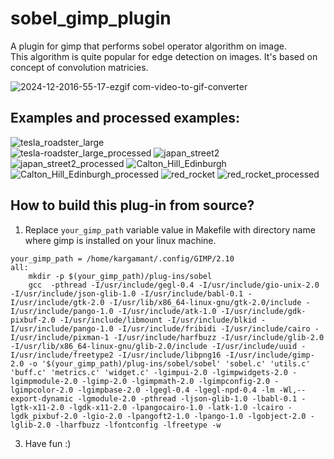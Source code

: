 # sobel_gimp_plugin
A plugin for gimp that performs sobel operator algorithm on image.  
This algorithm is quite popular for edge detection on images. It's based on concept of convolution matricies.  

![2024-12-2016-55-17-ezgif com-video-to-gif-converter](https://github.com/user-attachments/assets/10de31f1-35d2-4b2f-8175-e08a7713724e)

## Examples and processed examples:  
![tesla_roadster_large](https://github.com/user-attachments/assets/ebbf6e07-e739-4667-8bba-97e22b7deb8a)  
![tesla-roadster_large_processed](https://github.com/user-attachments/assets/f8c031c9-1eb5-41b6-a90c-b673e71f7d1d)
![japan_street2](https://github.com/user-attachments/assets/4b8411f5-9155-4560-b08f-2cf759738346)
![japan_street2_processed](https://github.com/user-attachments/assets/5dbe8cf9-7a24-48f3-ac06-5f38b71d7467)
![Calton_Hill_Edinburgh](https://github.com/user-attachments/assets/d7d801e1-d6df-40fd-8218-8e0b7c189521)
![Calton_Hill_Edinburgh_processed](https://github.com/user-attachments/assets/6e8203eb-7174-4210-954d-039c6c0ce37f)
![red_rocket](https://github.com/user-attachments/assets/9747c105-bfe3-41b7-b8f3-2b80930dc8af)
![red_rocket_processed](https://github.com/user-attachments/assets/0d10c336-8727-4136-a718-9f75512eab2f)
## How to build this plug-in from source?  
1. Replace ```your_gimp_path``` variable value in Makefile with directory name where gimp is installed on your linux machine.
```
your_gimp_path = /home/kargamant/.config/GIMP/2.10
all:
	mkdir -p $(your_gimp_path)/plug-ins/sobel
	gcc  -pthread -I/usr/include/gegl-0.4 -I/usr/include/gio-unix-2.0 -I/usr/include/json-glib-1.0 -I/usr/include/babl-0.1 -I/usr/include/gtk-2.0 -I/usr/lib/x86_64-linux-gnu/gtk-2.0/include -I/usr/include/pango-1.0 -I/usr/include/atk-1.0 -I/usr/include/gdk-pixbuf-2.0 -I/usr/include/libmount -I/usr/include/blkid -I/usr/include/pango-1.0 -I/usr/include/fribidi -I/usr/include/cairo -I/usr/include/pixman-1 -I/usr/include/harfbuzz -I/usr/include/glib-2.0 -I/usr/lib/x86_64-linux-gnu/glib-2.0/include -I/usr/include/uuid -I/usr/include/freetype2 -I/usr/include/libpng16 -I/usr/include/gimp-2.0 -o '$(your_gimp_path)/plug-ins/sobel/sobel' 'sobel.c' 'utils.c' 'buff.c' 'metrics.c' 'widget.c' -lgimpui-2.0 -lgimpwidgets-2.0 -lgimpmodule-2.0 -lgimp-2.0 -lgimpmath-2.0 -lgimpconfig-2.0 -lgimpcolor-2.0 -lgimpbase-2.0 -lgegl-0.4 -lgegl-npd-0.4 -lm -Wl,--export-dynamic -lgmodule-2.0 -pthread -ljson-glib-1.0 -lbabl-0.1 -lgtk-x11-2.0 -lgdk-x11-2.0 -lpangocairo-1.0 -latk-1.0 -lcairo -lgdk_pixbuf-2.0 -lgio-2.0 -lpangoft2-1.0 -lpango-1.0 -lgobject-2.0 -lglib-2.0 -lharfbuzz -lfontconfig -lfreetype -w
```  
 
3. Have fun :) 
